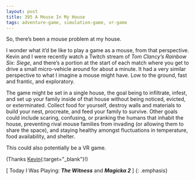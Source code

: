 ```yaml
---
layout: post
title: 395 A Mouse In My House
tags: adventure-game, simulation-game, vr-game
---
```

So, there’s been a mouse problem at my house.

I wonder what it’d be like to play a game as a mouse, from that perspective.  Kevin and I were recently watch a Twitch stream of *Tom Clancy’s Rainbow Six: Siege*, and there’s a portion at the start of each match where you get to drive a small micro-vehicle around for about a minute.  It had a very similar perspective to what I imagine a mouse might have.  Low to the ground, fast and frantic, and exploratory.

The game might be set in a single house, the goal being to infiltrate, infest, and set up your family inside of that house without being noticed, evicted, or exterminated.  Collect food for yourself, destroy walls and materials to build your nest, procreate, and feed your family to survive.  Other goals could include scaring, confusing, or pranking the humans that inhabit the house, preventing rival mouse families from invading (or allowing them to share the space), and staying healthy amongst fluctuations in temperature, food availability, and shelter.

This could also potentially be a VR game.

(Thanks [Kevin](http://kevinmcgillivray.net){:target="_blank"}!)

[ Today I Was Playing: ***The Witness*** and ***Magicka 2*** ]
{: .emphasis}